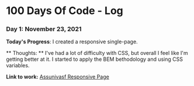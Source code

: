 # 100 Days Of Code - Log

### Day 1: November 23, 2021


**Today's Progress**: I created a responsive single-page.

** Thoughts: ** I've had a lot of difficulty with CSS, but overall I feel like I'm getting better at it. I started to apply the BEM bethodology and using CSS variables.

**Link to work:** [Assunivasf Responsive Page](https://github.com/leonardo-paixao/assunivasf-responsive-page)
